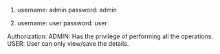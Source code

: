 
1) username: admin
   password: admin

2) username: user
   password: user

 Authorization:
   ADMIN: Has the privilege of performing all the operations.
   USER:  User can only view/save the details.
